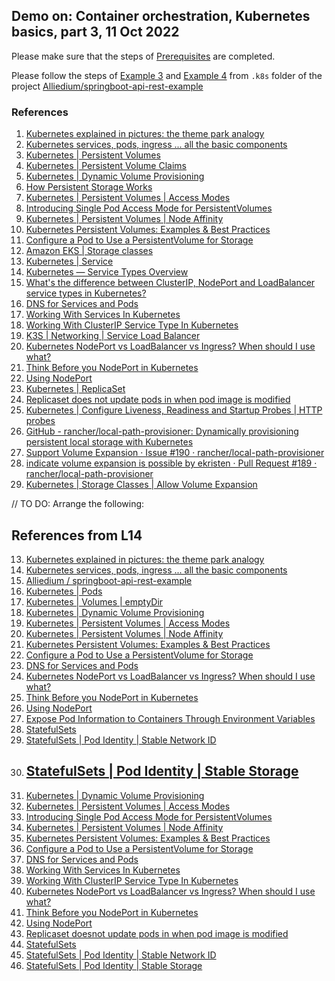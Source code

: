 ## Demo on: Container orchestration, Kubernetes basics, part 3, 11 Oct 2022

Please make sure that the steps of [Prerequisites](https://github.com/Alliedium/springboot-api-rest-example/tree/master/.k8s#1-prerequisites) 
are completed.

Please follow the steps of
[Example 3](https://github.com/Alliedium/springboot-api-rest-example/blob/master/.k8s/03-services-with-pvc) 
and
[Example 4](https://github.com/Alliedium/springboot-api-rest-example/blob/master/.k8s/04-replicasets-readiness-liveness) 
from ```.k8s``` folder of the project 
[Alliedium/springboot-api-rest-example](https://github.com/Alliedium/springboot-api-rest-example/) 

### References ###

1. [Kubernetes explained in pictures: the theme park analogy](https://danlebrero.com/2018/07/09/kubernetes-explained-in-pictures-the-theme-park-analogy/)
2. [Kubernetes services, pods, ingress ... all the basic components](https://www.padok.fr/en/blog/kubernetes-essentials-components-pods-services)
3. [Kubernetes | Persistent Volumes](https://kubernetes.io/docs/concepts/storage/persistent-volumes/)
4. [Kubernetes | Persistent Volume Claims](https://kubernetes.io/docs/concepts/storage/persistent-volumes/#persistentvolumeclaims)
5. [Kubernetes  | Dynamic Volume Provisioning](https://kubernetes.io/docs/concepts/storage/dynamic-provisioning/)
6. [How Persistent Storage Works](https://docs.ranchermanager.rancher.io/v2.5/how-to-guides/advanced-user-guides/manage-clusters/create-kubernetes-persistent-storage/manage-persistent-storage/about-persistent-storage)
7. [Kubernetes | Persistent Volumes | Access Modes](https://kubernetes.io/docs/concepts/storage/persistent-volumes/#access-modes)
8. [Introducing Single Pod Access Mode for PersistentVolumes](https://kubernetes.io/blog/2021/09/13/read-write-once-pod-access-mode-alpha/)
9. [Kubernetes | Persistent Volumes | Node Affinity](https://kubernetes.io/docs/concepts/storage/persistent-volumes/#node-affinity)
10. [Kubernetes Persistent Volumes: Examples & Best Practices](https://loft.sh/blog/kubernetes-persistent-volumes-examples-and-best-practices/)
11. [Configure a Pod to Use a PersistentVolume for Storage](https://kubernetes.io/docs/tasks/configure-pod-container/configure-persistent-volume-storage/)
12. [Amazon EKS | Storage classes](https://docs.aws.amazon.com/eks/latest/userguide/storage-classes.html)
13. [Kubernetes | Service](https://kubernetes.io/docs/concepts/services-networking/service/)
14. [Kubernetes — Service Types Overview](https://medium.com/devops-mojo/kubernetes-service-types-overview-introduction-to-k8s-service-types-what-are-types-of-kubernetes-services-ea6db72c3f8c)
15. [What's the difference between ClusterIP, NodePort and LoadBalancer service types in Kubernetes?](https://stackoverflow.com/questions/41509439/whats-the-difference-between-clusterip-nodeport-and-loadbalancer-service-types)
16. [DNS for Services and Pods](https://kubernetes.io/docs/concepts/services-networking/dns-pod-service/)
17. [Working With Services In Kubernetes](https://medium.com/the-programmer/services-in-kubernetes-844ac2e69c6d)
18. [Working With ClusterIP Service Type In Kubernetes](https://medium.com/the-programmer/working-with-clusterip-service-type-in-kubernetes-45f2c01a89c8)
19. [K3S | Networking | Service Load Balancer](https://docs.k3s.io/networking#service-load-balancer)
20. [Kubernetes NodePort vs LoadBalancer vs Ingress? When should I use what?](https://medium.com/google-cloud/kubernetes-nodeport-vs-loadbalancer-vs-ingress-when-should-i-use-what-922f010849e0)
21. [Think Before you NodePort in Kubernetes](https://oteemo.com/think-nodeport-kubernetes/)
22. [Using NodePort](https://docs.solace.com/Cloud/Deployment-Considerations/k8s-using-nodeport.htm)
23. [Kubernetes | ReplicaSet](https://kubernetes.io/docs/concepts/workloads/controllers/replicaset/)
24. [Replicaset does not update pods in when pod image is modified](https://stackoverflow.com/questions/59641972/replicaset-doesnot-update-pods-in-when-pod-image-is-modified)
25. [Kubernetes | Configure Liveness, Readiness and Startup Probes | HTTP probes](https://kubernetes.io/docs/tasks/configure-pod-container/configure-liveness-readiness-startup-probes/#http-probes)
26. [GitHub - rancher/local-path-provisioner: Dynamically provisioning persistent local storage with Kubernetes](https://github.com/rancher/local-path-provisioner)
27. [Support Volume Expansion · Issue #190 · rancher/local-path-provisioner](https://github.com/rancher/local-path-provisioner/issues/190)
28. [indicate volume expansion is possible by ekristen · Pull Request #189 · rancher/local-path-provisioner](https://github.com/rancher/local-path-provisioner/pull/189)
29. [Kubernetes | Storage Classes | Allow Volume Expansion](https://kubernetes.io/docs/concepts/storage/storage-classes/#allow-volume-expansion)

// TO DO: Arrange the following:
## References from L14

13. [Kubernetes explained in pictures: the theme park analogy](https://danlebrero.com/2018/07/09/kubernetes-explained-in-pictures-the-theme-park-analogy/)
14. [Kubernetes services, pods, ingress ... all the basic components](https://www.padok.fr/en/blog/kubernetes-essentials-components-pods-services)
15. [Alliedium / springboot-api-rest-example](https://github.com/Alliedium/springboot-api-rest-example/tree/master/.k8s#prerequisites)
16. [Kubernetes | Pods](https://kubernetes.io/docs/concepts/workloads/pods/)
17. [Kubernetes | Volumes | emptyDir](https://kubernetes.io/docs/concepts/storage/volumes/#emptydir)
18. [Kubernetes | Dynamic Volume Provisioning](https://kubernetes.io/docs/concepts/storage/dynamic-provisioning/)
19. [Kubernetes | Persistent Volumes | Access Modes](https://kubernetes.io/docs/concepts/storage/persistent-volumes/#access-modes)
20. [Kubernetes | Persistent Volumes | Node Affinity](https://kubernetes.io/docs/concepts/storage/persistent-volumes/#node-affinity)
21. [Kubernetes Persistent Volumes: Examples & Best Practices](https://loft.sh/blog/kubernetes-persistent-volumes-examples-and-best-practices/)
22. [Configure a Pod to Use a PersistentVolume for Storage](https://kubernetes.io/docs/tasks/configure-pod-container/configure-persistent-volume-storage/)
23. [DNS for Services and Pods](https://kubernetes.io/docs/concepts/services-networking/dns-pod-service/)
24. [Kubernetes NodePort vs LoadBalancer vs Ingress? When should I use what?](https://medium.com/google-cloud/kubernetes-nodeport-vs-loadbalancer-vs-ingress-when-should-i-use-what-922f010849e0)
25. [Think Before you NodePort in Kubernetes](https://oteemo.com/think-nodeport-kubernetes/)
26. [Using NodePort](https://docs.solace.com/Cloud/Deployment-Considerations/k8s-using-nodeport.htm)
27. [Expose Pod Information to Containers Through Environment Variables](https://kubernetes.io/docs/tasks/inject-data-application/environment-variable-expose-pod-information/)
28. [StatefulSets](https://kubernetes.io/docs/concepts/workloads/controllers/statefulset)
29. [StatefulSets | Pod Identity | Stable Network ID](https://kubernetes.io/docs/concepts/workloads/controllers/statefulset/#stable-network-id)
30. [StatefulSets | Pod Identity | Stable Storage](https://kubernetes.io/docs/concepts/workloads/controllers/statefulset/#stable-storage)
    --
14. [Kubernetes | Dynamic Volume Provisioning](https://kubernetes.io/docs/concepts/storage/dynamic-provisioning/)
15. [Kubernetes | Persistent Volumes | Access Modes](https://kubernetes.io/docs/concepts/storage/persistent-volumes/#access-modes)
16. [Introducing Single Pod Access Mode for PersistentVolumes](https://kubernetes.io/blog/2021/09/13/read-write-once-pod-access-mode-alpha/)
17. [Kubernetes | Persistent Volumes | Node Affinity](https://kubernetes.io/docs/concepts/storage/persistent-volumes/#node-affinity)
18. [Kubernetes Persistent Volumes: Examples & Best Practices](https://loft.sh/blog/kubernetes-persistent-volumes-examples-and-best-practices/)
19. [Configure a Pod to Use a PersistentVolume for Storage](https://kubernetes.io/docs/tasks/configure-pod-container/configure-persistent-volume-storage/)
20. [DNS for Services and Pods](https://kubernetes.io/docs/concepts/services-networking/dns-pod-service/)
21. [Working With Services In Kubernetes](https://medium.com/the-programmer/services-in-kubernetes-844ac2e69c6d)
22. [Working With ClusterIP Service Type In Kubernetes](https://medium.com/the-programmer/working-with-clusterip-service-type-in-kubernetes-45f2c01a89c8)
23. [Kubernetes NodePort vs LoadBalancer vs Ingress? When should I use what?](https://medium.com/google-cloud/kubernetes-nodeport-vs-loadbalancer-vs-ingress-when-should-i-use-what-922f010849e0)
24. [Think Before you NodePort in Kubernetes](https://oteemo.com/think-nodeport-kubernetes/)
25. [Using NodePort](https://docs.solace.com/Cloud/Deployment-Considerations/k8s-using-nodeport.htm)
26. [Replicaset doesnot update pods in when pod image is modified](https://stackoverflow.com/questions/59641972/replicaset-doesnot-update-pods-in-when-pod-image-is-modified)
27. [StatefulSets](https://kubernetes.io/docs/concepts/workloads/controllers/statefulset)
28. [StatefulSets | Pod Identity | Stable Network ID](https://kubernetes.io/docs/concepts/workloads/controllers/statefulset/#stable-network-id)
29. [StatefulSets | Pod Identity | Stable Storage](https://kubernetes.io/docs/concepts/workloads/controllers/statefulset/#stable-storage)

